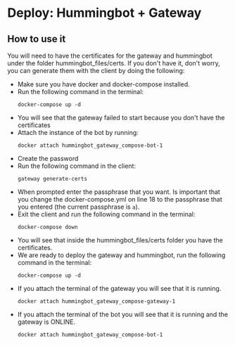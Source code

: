 # Deploy: Hummingbot + Gateway

## How to use it
You will need to have the certificates for the gateway and hummingbot under the folder hummingbot_files/certs.
If you don't have it, don't worry, you can generate them with the client by doing the following:
- Make sure you have docker and docker-compose installed.
- Run the following command in the terminal:
    ```
    docker-compose up -d
    ```
- You will see that the gateway failed to start because you don't have the certificates
- Attach the instance of the bot by running:
    ```
    docker attach hummingbot_gateway_compose-bot-1
    ```
- Create the password
- Run the following command in the client:
    ```
    gateway generate-certs
    ```
- When prompted enter the passphrase that you want. Is important that you change the docker-compose.yml on line 18 to the passphrase that you entered (the current passphrase is `a`).
- Exit the client and run the following command in the terminal:
    ```
    docker-compose down
    ```
- You will see that inside the hummingbot_files/certs folder you have the certificates.
- We are ready to deploy the gateway and hummingbot, run the following command in the terminal:
    ```
    docker-compose up -d
    ```
- If you attach the terminal of the gateway you will see that it is running.
    ```
    docker attach hummingbot_gateway_compose-gateway-1
    ```
- If you attach the terminal of the bot you will see that it is running and the gateway is ONLINE.
    ```
    docker attach hummingbot_gateway_compose-bot-1
    ```
